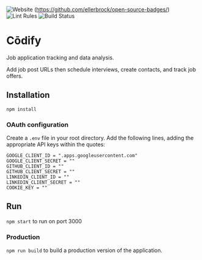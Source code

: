 ![Website](https://img.shields.io/badge/website-up-red) (https://github.com/ellerbrock/open-source-badges/) ![Lint Rules](https://img.shields.io/badge/codestyle-airbnb-brightgreen) ![Build Status](https://img.shields.io/badge/build-passing-brightgreen) 

# Cōdify

Job application tracking and data analysis. 

Add job post URLs then schedule interviews, create contacts, and track job offers. 

## Installation

```npm install```

### OAuth configuration
Create a `.env` file in your root directory. Add the following lines, adding the appropriate API keys within the quotes:

```
GOOGLE_CLIENT_ID = ".apps.googleusercontent.com"
GOOGLE_CLIENT_SECRET = ""
GITHUB_CLIENT_ID = ""
GITHUB_CLIENT_SECRET = ""
LINKEDIN_CLIENT_ID = ""
LINKEDIN_CLIENT_SECRET = ""
COOKIE_KEY = ""
```
## Run 

`npm start` to run on port 3000

### Production
`npm run build` to build a production version of the application.